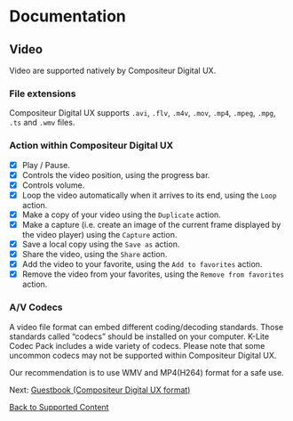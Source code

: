 # Documentation

## Video

Video are supported natively by Compositeur Digital UX.

### File extensions 

Compositeur Digital UX supports `.avi`, `.flv`, `.m4v`, `.mov`, `.mp4`, `.mpeg`, `.mpg`, `.ts` and `.wmv` files.

### Action within Compositeur Digital UX

* [X] Play / Pause.
* [X] Controls the video position, using the progress bar.
* [X] Controls volume.
* [X] Loop the video automatically when it arrives to its end, using the `Loop` action.
* [X] Make a copy of your video using the `Duplicate` action.
* [X] Make a capture (i.e. create an image of the current frame displayed by the video player) using the `Capture` action.
* [X] Save a local copy using the `Save as` action.
* [X] Share the video, using the `Share` action.
* [X] Add the video to your favorite, using the `Add to favorites` action.
* [X] Remove the video from your favorites, using the `Remove from favorites` action.

### A/V Codecs

A video file format can embed different coding/decoding standards. Those standards called “codecs” should be installed on your computer. K-Lite Codec Pack includes a wide variety of codecs. Please note that some uncommon codecs may not be supported within Compositeur Digital UX.

Our recommendation is to use WMV and MP4(H264) format for a safe use.

Next: [Guestbook (Compositeur Digital UX format)](guestbook.md)

[Back to Supported Content](index.md)
